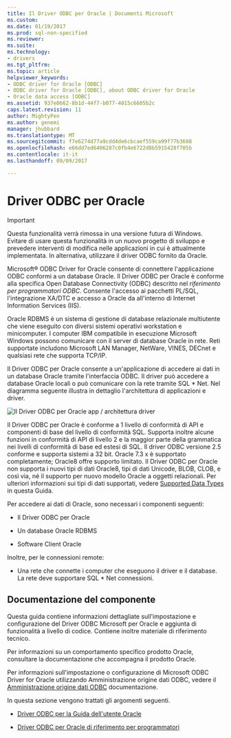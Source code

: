 ```yaml
---
title: Il Driver ODBC per Oracle | Documenti Microsoft
ms.custom: 
ms.date: 01/19/2017
ms.prod: sql-non-specified
ms.reviewer: 
ms.suite: 
ms.technology:
- drivers
ms.tgt_pltfrm: 
ms.topic: article
helpviewer_keywords:
- ODBC driver for Oracle [ODBC]
- ODBC driver for Oracle [ODBC], about ODBC driver for Oracle
- Oracle data access [ODBC]
ms.assetid: 937e0662-8b1d-44f7-b077-4015c6605b2c
caps.latest.revision: 11
author: MightyPen
ms.author: genemi
manager: jhubbard
ms.translationtype: MT
ms.sourcegitcommit: f7e6274d77a9cdd4de6cbcaef559ca99f77b3608
ms.openlocfilehash: e66dd7ed6406287c0fb4e6722d8b5915428f705b
ms.contentlocale: it-it
ms.lasthandoff: 09/09/2017

---
```

# <a name="odbc-driver-for-oracle"></a>Driver ODBC per Oracle
> [!IMPORTANT]  
>  Questa funzionalità verrà rimossa in una versione futura di Windows. Evitare di usare questa funzionalità in un nuovo progetto di sviluppo e prevedere interventi di modifica nelle applicazioni in cui è attualmente implementata. In alternativa, utilizzare il driver ODBC fornito da Oracle.  
  
 Microsoft® ODBC Driver for Oracle consente di connettere l'applicazione ODBC conformi a un database Oracle. Il Driver ODBC per Oracle è conforme alla specifica Open Database Connectivity (ODBC) descritto nel *riferimento per programmatori ODBC*. Consente l'accesso ai pacchetti PL/SQL, l'integrazione XA/DTC e accesso a Oracle da all'interno di Internet Information Services (IIS).  
  
 Oracle RDBMS è un sistema di gestione di database relazionale multiutente che viene eseguito con diversi sistemi operativi workstation e minicomputer. I computer IBM compatibile in esecuzione Microsoft Windows possono comunicare con il server di database Oracle in rete. Reti supportate includono Microsoft LAN Manager, NetWare, VINES, DECnet e qualsiasi rete che supporta TCP/IP.  
  
 Il Driver ODBC per Oracle consente a un'applicazione di accedere ai dati in un database Oracle tramite l'interfaccia ODBC. Il driver può accedere a database Oracle locali o può comunicare con la rete tramite SQL * Net. Nel diagramma seguente illustra in dettaglio l'architettura di applicazioni e driver.  
  
 ![Il Driver ODBC per Oracle app &#47; architettura driver](../../odbc/microsoft/media/orcdrvsdkarch.gif "OrcDrvSDKArch")  
  
 Il Driver ODBC per Oracle è conforme a 1 livello di conformità di API e componenti di base del livello di conformità SQL. Supporta inoltre alcune funzioni in conformità di API di livello 2 e la maggior parte della grammatica nei livelli di conformità di base ed estesi di SQL. Il driver ODBC versione 2.5 conforme e supporta sistemi a 32 bit. Oracle 7.3 x è supportato completamente; Oracle8 offre supporto limitato. Il Driver ODBC per Oracle non supporta i nuovi tipi di dati Oracle8, tipi di dati Unicode, BLOB, CLOB, e così via, né il supporto per nuovo modello Oracle a oggetti relazionali. Per ulteriori informazioni sui tipi di dati supportati, vedere [Supported Data Types](../../odbc/microsoft/supported-data-types-odbc-driver-for-oracle.md) in questa Guida.  
  
 Per accedere ai dati di Oracle, sono necessari i componenti seguenti:  
  
-   Il Driver ODBC per Oracle  
  
-   Un database Oracle RDBMS  
  
-   Software Client Oracle  
  
 Inoltre, per le connessioni remote:  
  
-   Una rete che connette i computer che eseguono il driver e il database. La rete deve supportare SQL * Net connessioni.  
  
## <a name="component-documentation"></a>Documentazione del componente  
 Questa guida contiene informazioni dettagliate sull'impostazione e configurazione del Driver ODBC Microsoft per Oracle e aggiunta di funzionalità a livello di codice. Contiene inoltre materiale di riferimento tecnico.  
  
 Per informazioni su un comportamento specifico prodotto Oracle, consultare la documentazione che accompagna il prodotto Oracle.  
  
 Per informazioni sull'impostazione o configurazione di Microsoft ODBC Driver for Oracle utilizzando Amministrazione origine dati ODBC, vedere il [Amministrazione origine dati ODBC](../../odbc/admin/odbc-data-source-administrator.md) documentazione.  
  
 In questa sezione vengono trattati gli argomenti seguenti.  
  
-   [Driver ODBC per la Guida dell'utente Oracle](../../odbc/microsoft/odbc-driver-for-oracle-user-s-guide.md)  
  
-   [Driver ODBC per Oracle di riferimento per programmatori](../../odbc/microsoft/odbc-driver-for-oracle-programmer-s-reference.md)

